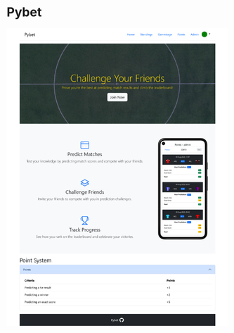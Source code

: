 # Pybet
![alt text](https://github.com/JakubWujec/pybet/blob/readme/screenshots/screen1.png "Screenshot1")
